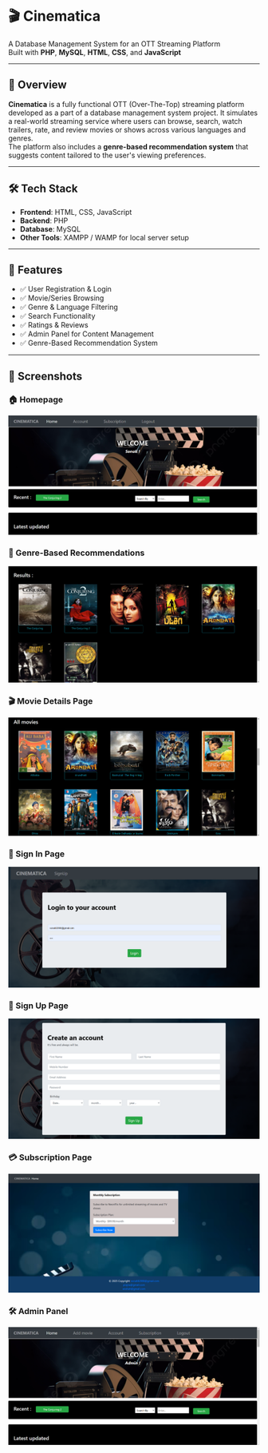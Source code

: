 # 🎬 Cinematica

A Database Management System for an OTT Streaming Platform  
Built with **PHP**, **MySQL**, **HTML**, **CSS**, and **JavaScript**

---

## 🚀 Overview

**Cinematica** is a fully functional OTT (Over-The-Top) streaming platform developed as a part of a database management system project. It simulates a real-world streaming service where users can browse, search, watch trailers, rate, and review movies or shows across various languages and genres.  
The platform also includes a **genre-based recommendation system** that suggests content tailored to the user's viewing preferences.

---

## 🛠️ Tech Stack

- **Frontend**: HTML, CSS, JavaScript  
- **Backend**: PHP  
- **Database**: MySQL  
- **Other Tools**: XAMPP / WAMP for local server setup

---

## 🎯 Features

- ✅ User Registration & Login  
- ✅ Movie/Series Browsing  
- ✅ Genre & Language Filtering  
- ✅ Search Functionality   
- ✅ Ratings & Reviews  
- ✅ Admin Panel for Content Management  
- ✅ Genre-Based Recommendation System  

---

## 📸 Screenshots

### 🏠 Homepage
![Homepage](screenshots/scr-1.png)



### 🎯 Genre-Based Recommendations
![Recommendations](screenshots/scr5.png)



### 🎬 Movie Details Page
![Movie Details](screenshots/scr3.png)





### 🔐 Sign In Page
![Sign In](screenshots/scr11.png)



### 📝 Sign Up Page
![Sign Up](screenshots/scr10.png)



### 💳 Subscription Page
![Subscription Page](screenshots/scr7.png)


### 🛠️ Admin Panel
![Admin Panel](screenshots/scr12.png)



